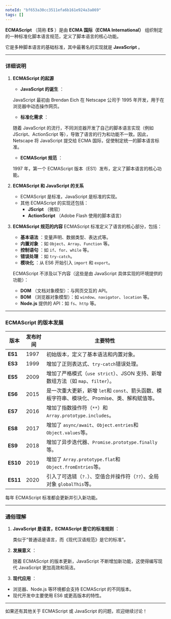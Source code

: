 ```yaml
---
noteId: "bf653a30cc3511efa6b161e924a3a869"
tags: []
---
```


 **ECMAScript** （简称  **ES** ）是由 **ECMA 国际（ECMA International）** 组织制定的一种标准化脚本语言规范，定义了脚本语言的核心功能。

它是多种脚本语言的基础标准，其中最著名的实现就是  **JavaScript** 。

---

### **详细说明**

1. **ECMAScript 的起源**

   * **JavaScript 的诞生** ：

   JavaScript 最初由 Brendan Eich 在 Netscape 公司于 1995 年开发，用于在浏览器中动态操作网页。

   * **标准化需求** ：

   随着 JavaScript 的流行，不同浏览器开发了自己的脚本语言实现（例如 JScript、ActionScript 等），导致了语言的行为和功能不一致。因此，Netscape 将 JavaScript 提交给 ECMA 国际，促使制定统一的脚本语言标准。

   * **ECMAScript 规范** ：

   1997 年，第一个 ECMAScript 版本（ES1）发布，定义了脚本语言的核心功能。
2. **ECMAScript 和 JavaScript 的关系**

   * ECMAScript 是标准，JavaScript 是标准的实现。
   * 其他 ECMAScript 的实现还包括：
     * **JScript** （微软）
     * **ActionScript** （Adobe Flash 使用的脚本语言）
3. **ECMAScript 规范的内容**
   ECMAScript 标准定义了语言的核心部分，包括：

   * **基本语法** ：变量声明、数据类型、表达式等。
   * **内置对象** ：如 `Object`、`Array`、`Function` 等。
   * **控制语句** ：如 `if`、`for`、`while` 等。
   * **错误处理** ：如 `try-catch`。
   * **模块化** ：从 ES6 开始引入 `import` 和 `export`。

   ECMAScript 不涉及以下内容（这些是由 JavaScript 具体实现的环境提供的功能）：

   * **DOM** （文档对象模型）：与网页交互的 API。
   * **BOM** （浏览器对象模型）：如 `window`、`navigator`、`location` 等。
   * **Node.js** 提供的 API：如 `fs`、`http` 等。

---

### **ECMAScript 的版本发展**

| **版本** | **发布时间** | **主要特性**                                                                                |
| -------------- | ------------------ | ------------------------------------------------------------------------------------------------- |
| **ES1**  | 1997               | 初始版本，定义了基本语法和内置对象。                                                              |
| **ES3**  | 1999               | 增加了正则表达式、`try-catch`错误处理。                                                         |
| **ES5**  | 2009               | 增加了严格模式（`use strict`）、JSON 支持、新增数组方法（如 `map`、`filter`）。             |
| **ES6**  | 2015               | 是一次重大更新，新增 `let`和 `const`、箭头函数、模板字符串、模块化、Promise、类、解构赋值等。 |
| **ES7**  | 2016               | 增加了指数操作符（`**`）和 `Array.prototype.includes`。                                       |
| **ES8**  | 2017               | 增加了 `async/await`、`Object.entries`和 `Object.values`等。                                |
| **ES9**  | 2018               | 增加了异步迭代器、`Promise.prototype.finally`等。                                               |
| **ES10** | 2019               | 增加了 `Array.prototype.flat`和 `Object.fromEntries`等。                                      |
| **ES11** | 2020               | 引入了可选链（`?.`）、空值合并操作符（`??`）、全局对象 `globalThis`等。                     |

每年 ECMAScript 标准都会更新并引入新功能。

---

### **通俗理解**

1. **JavaScript 是语言，ECMAScript 是它的标准规则** ：

   类似于“普通话是语言，而《现代汉语规范》是它的标准”。

1. **发展意义** ：

   随着 ECMAScript 的版本更新，JavaScript 不断增加新功能，这使得编写现代 JavaScript 更加高效和简洁。

1. **现代应用** ：

* 浏览器、Node.js 等环境都会支持 ECMAScript 的不同版本。
* 现代开发中主要使用 ES6 或更高版本的特性。

---

如果还有其他关于 ECMAScript 或 JavaScript 的问题，欢迎继续讨论！
